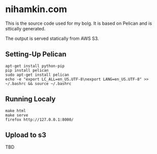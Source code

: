 nihamkin.com
============

This is the source code used for my bolg. It is based on Pelican and is sttically generated.

The output is served statically from AWS S3.


Setting-Up Pelican
-------------------

```
apt-get install python-pip
pip install pelican
sudo apt-get install pelican
echo -e "export LC_ALL=en_US.UTF-8\nexport LANG=en_US.UTF-8" >> ~/.bashrc && source ~/.bashrc
```

Running Localy
---------------

```
make html
make serve
firefox http://127.0.0.1:8000/
```

Upload to s3
-------------
TBD
